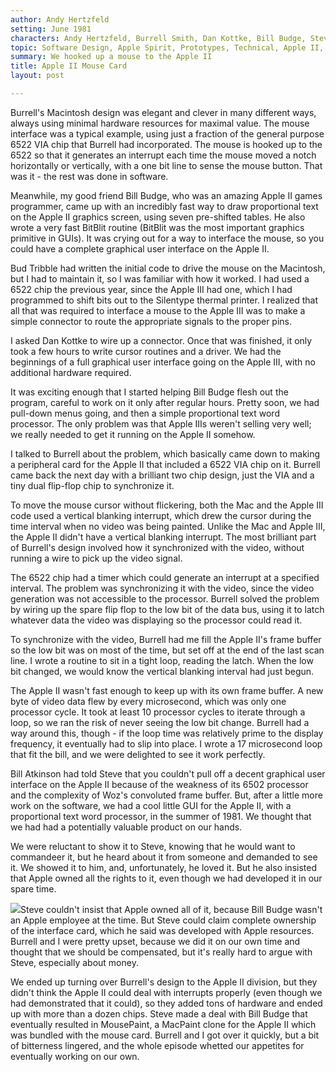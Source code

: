 ```yaml
---
author: Andy Hertzfeld
setting: June 1981
characters: Andy Hertzfeld, Burrell Smith, Dan Kottke, Bill Budge, Steve Jobs, Bud Tribble, Bill Atkinson
topic: Software Design, Apple Spirit, Prototypes, Technical, Apple II, Compensation
summary: We hooked up a mouse to the Apple II
title: Apple II Mouse Card
layout: post

---
```


Burrell's Macintosh design was elegant and clever in many different ways, always using minimal hardware resources for maximal value. The mouse interface was a typical example, using just a fraction of the general purpose 6522 VIA chip that Burrell had incorporated. The mouse is hooked up to the 6522 so that it generates an interrupt each time the mouse moved a notch horizontally or vertically, with a one bit line to sense the mouse button. That was it - the rest was done in software.

  
  
  
  
Meanwhile, my good friend Bill Budge, who was an amazing Apple II games programmer, came up with an incredibly fast way to draw proportional text on the Apple II graphics screen, using seven pre-shifted tables. He also wrote a very fast BitBlit routine (BitBlit was the most important graphics primitive in GUIs). It was crying out for a way to interface the mouse, so you could have a complete graphical user interface on the Apple II.  
  
  
Bud Tribble had written the initial code to drive the mouse on the Macintosh, but I had to maintain it, so I was familiar with how it worked. I had used a 6522 chip the previous year, since the Apple III had one, which I had programmed to shift bits out to the Silentype thermal printer. I realized that all that was required to interface a mouse to the Apple III was to make a simple connector to route the appropriate signals to the proper pins.  
  
  
I asked Dan Kottke to wire up a connector. Once that was finished, it only took a few hours to write cursor routines and a driver. We had the beginnings of a full graphical user interface going on the Apple III, with no additional hardware required.  
  
  
It was exciting enough that I started helping Bill Budge flesh out the program, careful to work on it only after regular hours. Pretty soon, we had pull-down menus going, and then a simple proportional text word processor. The only problem was that Apple IIIs weren't selling very well; we really needed to get it running on the Apple II somehow.  
  
  
I talked to Burrell about the problem, which basically came down to making a peripheral card for the Apple II that included a 6522 VIA chip on it. Burrell came back the next day with a brilliant two chip design, just the VIA and a tiny dual flip-flop chip to synchronize it.  
  
  
To move the mouse cursor without flickering, both the Mac and the Apple III code used a vertical blanking interrupt, which drew the cursor during the time interval when no video was being painted. Unlike the Mac and Apple III, the Apple II didn't have a vertical blanking interrupt. The most brilliant part of Burrell's design involved how it synchronized with the video, without running a wire to pick up the video signal.  
  
  
The 6522 chip had a timer which could generate an interrupt at a specified interval. The problem was synchronizing it with the video, since the video generation was not accessible to the processor. Burrell solved the problem by wiring up the spare flip flop to the low bit of the data bus, using it to latch whatever data the video was displaying so the processor could read it.  
  
  
To synchronize with the video, Burrell had me fill the Apple II's frame buffer so the low bit was on most of the time, but set off at the end of the last scan line. I wrote a routine to sit in a tight loop, reading the latch. When the low bit changed, we would know the vertical blanking interval had just begun.  
  
  
The Apple II wasn't fast enough to keep up with its own frame buffer. A new byte of video data flew by every microsecond, which was only one processor cycle. It took at least 10 processor cycles to iterate through a loop, so we ran the risk of never seeing the low bit change. Burrell had a way around this, though - if the loop time was relatively prime to the display frequency, it eventually had to slip into place. I wrote a 17 microsecond loop that fit the bill, and we were delighted to see it work perfectly.  
  
  
Bill Atkinson had told Steve that you couldn't pull off a decent graphical user interface on the Apple II because of the weakness of its 6502 processor and the complexity of Woz's convoluted frame buffer. But, after a little more work on the software, we had a cool little GUI for the Apple II, with a proportional text word processor, in the summer of 1981. We thought that we had had a potentially valuable product on our hands.  
  
  
We were reluctant to show it to Steve, knowing that he would want to commandeer it, but he heard about it from someone and demanded to see it. We showed it to him, and, unfortunately, he loved it. But he also insisted that Apple owned all the rights to it, even though we had developed it in our spare time.  
  
  
 [![](images/Macintosh/mousepaint_t.jpg)](images/Macintosh/mousepaint.jpg)Steve couldn't insist that Apple owned all of it, because Bill Budge wasn't an Apple employee at the time. But Steve could claim complete ownership of the interface card, which he said was developed with Apple resources. Burrell and I were pretty upset, because we did it on our own time and thought that we should be compensated, but it's really hard to argue with Steve, especially about money.  
  
  
We ended up turning over Burrell's design to the Apple II division, but they didn't think the Apple II could deal with interrupts properly (even though we had demonstrated that it could), so they added tons of hardware and ended up with more than a dozen chips. Steve made a deal with Bill Budge that eventually resulted in MousePaint, a MacPaint clone for the Apple II which was bundled with the mouse card. Burrell and I got over it quickly, but a bit of bitterness lingered, and the whole episode whetted our appetites for eventually working on our own. 
